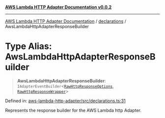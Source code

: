 [**AWS Lambda HTTP Adapter Documentation v0.0.2**](../../README.md)

***

[AWS Lambda HTTP Adapter Documentation](../../modules.md) / [declarations](../README.md) / AwsLambdaHttpAdapterResponseBuilder

# Type Alias: AwsLambdaHttpAdapterResponseBuilder

> **AwsLambdaHttpAdapterResponseBuilder**: `IAdapterEventBuilder`\<[`RawHttpResponseOptions`](../interfaces/RawHttpResponseOptions.md), [`RawHttpResponseWrapper`](../../RawHttpResponseWrapper/classes/RawHttpResponseWrapper.md)\>

Defined in: [aws-lambda-http-adapter/src/declarations.ts:31](https://github.com/stonemjs/aws-lambda-http-adapter/blob/f289dee0aae635648af98bb65369a05e133b69bc/src/declarations.ts#L31)

Represents the response builder for the AWS Lambda http Adapter.
